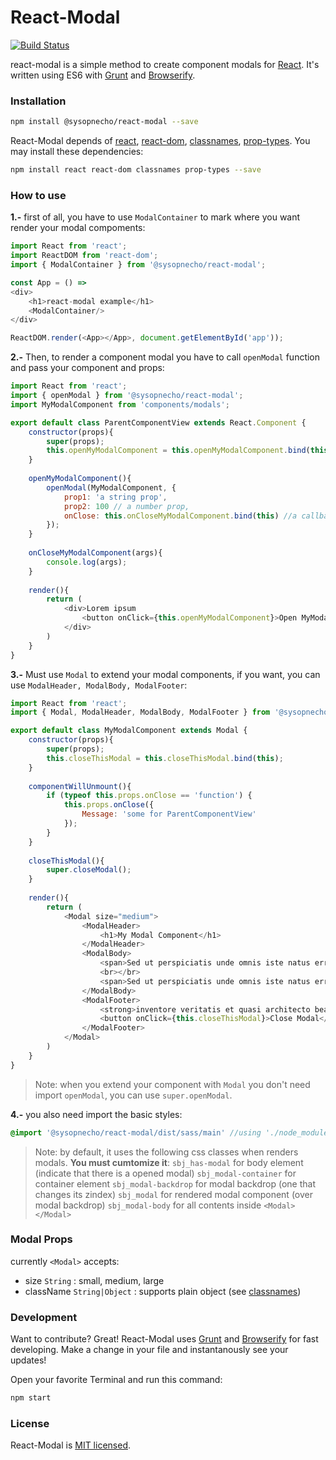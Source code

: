 # React-Modal
[![Build Status](https://travis-ci.org/SysopNecho/react-modal.svg?branch=master)](https://travis-ci.org/SysopNecho/react-modal)

react-modal is a simple method to create component modals for [React](https://github.com/facebook/react). It's written using ES6 with  [Grunt](https://gruntjs.com/) and [Browserify](http://browserify.org/).

### Installation
```sh
npm install @sysopnecho/react-modal --save
```
React-Modal depends of [react](https://github.com/facebook/react), [react-dom](https://github.com/facebook/react/tree/master/packages/react-dom), [classnames](https://github.com/JedWatson/classnames), [prop-types](https://github.com/facebook/prop-types). You may install these dependencies:
```sh
npm install react react-dom classnames prop-types --save
```
### How to use
**1.-** first of all, you have to use `ModalContainer` to mark where you want render your modal compoments:
```JavaScript
import React from 'react';
import ReactDOM from 'react-dom';
import { ModalContainer } from '@sysopnecho/react-modal';

const App = () => 
<div>
    <h1>react-modal example</h1>
    <ModalContainer/>
</div>

ReactDOM.render(<App></App>, document.getElementById('app'));
```

**2.-** Then, to render a component modal you have to call `openModal` function and pass your component and props:
```JavaScript
import React from 'react';
import { openModal } from '@sysopnecho/react-modal';
import MyModalComponent from 'components/modals';

export default class ParentComponentView extends React.Component {
    constructor(props){
        super(props);
        this.openMyModalComponent = this.openMyModalComponent.bind(this);
    }
    
    openMyModalComponent(){
        openModal(MyModalComponent, {
            prop1: 'a string prop',
            prop2: 100 // a number prop,
            onClose: this.onCloseMyModalComponent.bind(this) //a callback
        });
    }
    
    onCloseMyModalComponent(args){
        console.log(args);
    }
    
    render(){
        return (
            <div>Lorem ipsum
                <button onClick={this.openMyModalComponent}>Open MyModalComponent modal</button>
            </div>
        )
    }
}
```
**3.-** Must use `Modal` to extend your modal components, if you want, you can use `ModalHeader, ModalBody, ModalFooter`:
```JavaScript
import React from 'react';
import { Modal, ModalHeader, ModalBody, ModalFooter } from '@sysopnecho/react-modal';

export default class MyModalComponent extends Modal {
    constructor(props){
        super(props);
        this.closeThisModal = this.closeThisModal.bind(this);
    }
    
    componentWillUnmount(){
        if (typeof this.props.onClose == 'function') {
            this.props.onClose({
                Message: 'some for ParentComponentView'
            });
        }
    }
    
    closeThisModal(){
        super.closeModal();
    }
    
    render(){
        return (
            <Modal size="medium">
                <ModalHeader>
                    <h1>My Modal Component</h1>
                </ModalHeader>
                <ModalBody>
                    <span>Sed ut perspiciatis unde omnis iste natus error sit voluptatem accusantium doloremque laudantium, totam rem aperiam, eaque ipsa quae ab illo inventore veritatis et quasi architecto beatae vitae dicta sunt explicabo.</span>
                    <br></br>
                    <span>Sed ut perspiciatis unde omnis iste natus error sit voluptatem accusantium doloremque laudantium, totam rem aperiam, eaque ipsa quae ab illo inventore veritatis et quasi architecto beatae vitae dicta sunt explicabo.</span>
                </ModalBody>
                <ModalFooter>
                    <strong>inventore veritatis et quasi architecto beatae vitae dicta sunt explicabo</strong>
                    <button onClick={this.closeThisModal}>Close Modal</button>
                </ModalFooter>
            </Modal>
        )
    }
}
```
>Note:
>when you extend your component with `Modal` you don't need import `openModal`, you can use `super.openModal`.

**4.-** you also need import the basic styles:
```scss
@import '@sysopnecho/react-modal/dist/sass/main' //using './node_modules' in sass path
```
>Note:
>by default, it uses the following css classes when renders modals. **You must cumtomize it**:
> `sbj_has-modal` for body element (indicate that there is a opened modal)
> `sbj_modal-container` for container element
> `sbj_modal-backdrop` for modal backdrop (one that changes its zindex)
> `sbj_modal` for rendered modal component (over modal backdrop)
> `sbj_modal-body` for all contents inside `<Modal></Modal>`

### Modal Props
currently `<Modal>` accepts:
* size `String` :  small, medium, large
* className `String|Object` : supports plain object (see [classnames](https://github.com/JedWatson/classnames))

### Development
Want to contribute? Great!
React-Modal uses [Grunt](https://gruntjs.com/) and [Browserify](http://browserify.org/) for fast developing.
Make a change in your file and instantanously see your updates!

Open your favorite Terminal and run this command:
```sh
npm start
```

### License
React-Modal is [MIT licensed](https://github.com/SysopNecho/react-modal/blob/master/LICENSE).